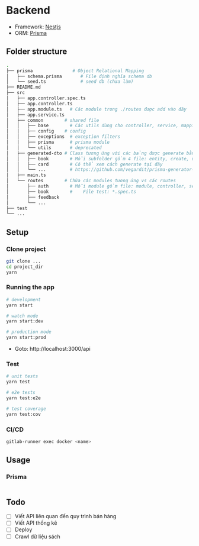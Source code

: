 # Backend

- Framework: [Nestjs](https://docs.nestjs.com/)
- ORM: [Prisma](https://www.prisma.io/)

## Folder structure

```bash
.
├── prisma               # Object Relational Mapping
│   ├── schema.prisma       # File định nghĩa schema db   
│   └── seed.ts             # seed db (chưa làm)
├── README.md
├── src
│   ├── app.controller.spec.ts
│   ├── app.controller.ts
│   ├── app.module.ts   # Các module trong ./routes được add vào đây
│   ├── app.service.ts
│   ├── common        # shared file
│   │   ├── base        # Các utils dùng cho controller, service, mapping ...
│   │   ├── config    # config
│   │   ├── exceptions  # exception filters
│   │   ├── prisma      # prisma module
│   │   └── utils       # deprecated
│   ├── generated-dto # Class tương ứng với các bảng được generate bằng prisma
│   │   ├── book        # Mỗi subfolder gồm 4 file: entity, create, update, connect
│   │   ├── card        # Có thể xem cách generate tại đây
│   │   └── ...         # https://github.com/vegardit/prisma-generator-nestjs-dto#principles
│   ├── main.ts
│   └── routes        # Chứa các modules tương ứng vs các routes
│       ├── auth        # Mỗi module gồm file: module, controller, service
│       ├── book        #    File test: *.spec.ts
│       ├── feedback
│       └── ...
├── test
└── ...
```


## Setup

### Clone project

```bash
git clone ...
cd project_dir
yarn
```

### Running the app

```bash
# development
yarn start

# watch mode
yarn start:dev

# production mode
yarn start:prod
```

- Goto: http://localhost:3000/api

### Test

```bash
# unit tests
yarn test

# e2e tests
yarn test:e2e

# test coverage
yarn test:cov
```

### CI/CD
```bash
gitlab-runner exec docker <name>
```

## Usage

### Prisma

```bash

```

## Todo

- [ ] Viết API liên quan đến quy trình bán hàng
- [ ] Viết API thống kê
- [ ] Deploy
- [ ] Crawl dữ liệu sách
